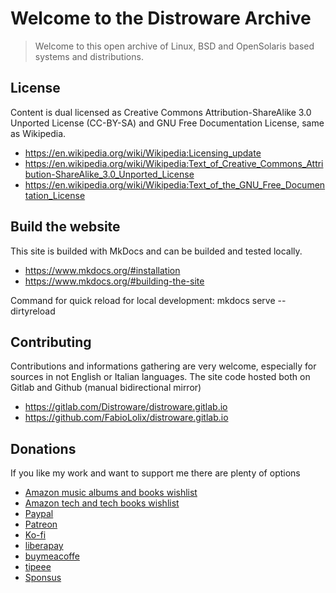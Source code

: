 # Welcome to the Distroware Archive

> Welcome to this open archive of Linux, BSD and OpenSolaris based systems and distributions.

## License

Content is dual licensed as Creative Commons Attribution-ShareAlike 3.0 Unported License (CC-BY-SA) and GNU Free Documentation License, same as Wikipedia.

* <https://en.wikipedia.org/wiki/Wikipedia:Licensing_update>
* <https://en.wikipedia.org/wiki/Wikipedia:Text_of_Creative_Commons_Attribution-ShareAlike_3.0_Unported_License>
* <https://en.wikipedia.org/wiki/Wikipedia:Text_of_the_GNU_Free_Documentation_License>

## Build the website

This site is builded with MkDocs and can be builded and tested locally.

* <https://www.mkdocs.org/#installation>
* <https://www.mkdocs.org/#building-the-site>

Command for quick reload for local development: mkdocs serve --dirtyreload

## Contributing

Contributions and informations gathering are very welcome, especially for sources in not English or Italian languages.
The site code hosted both on Gitlab and Github (manual bidirectional mirror)

* <https://gitlab.com/Distroware/distroware.gitlab.io>
* <https://github.com/FabioLolix/distroware.gitlab.io>

## Donations

If you like my work and want to support me there are plenty of options

* [Amazon music albums and books wishlist](https://www.amazon.it/hz/wishlist/genericItemsPage/1B3WOU9V1XABK)
* [Amazon tech and tech books wishlist](https://www.amazon.it/hz/wishlist/genericItemsPage/3KNKDV2T0WC3U)
* [Paypal](https://www.paypal.com/donate?hosted_button_id=NJT3H9QXE4TWU)
* [Patreon](https://www.patreon.com/FabioLolix)
* [Ko-fi](https://ko-fi.com/fabiololix)
* [liberapay](https://liberapay.com/FabioLolix)
* [buymeacoffe](https://www.buymeacoffee.com/FabioLoli)
* [tipeee](https://en.tipeee.com/fabiololix)
* [Sponsus](https://sponsus.org/u/fabiololix)





